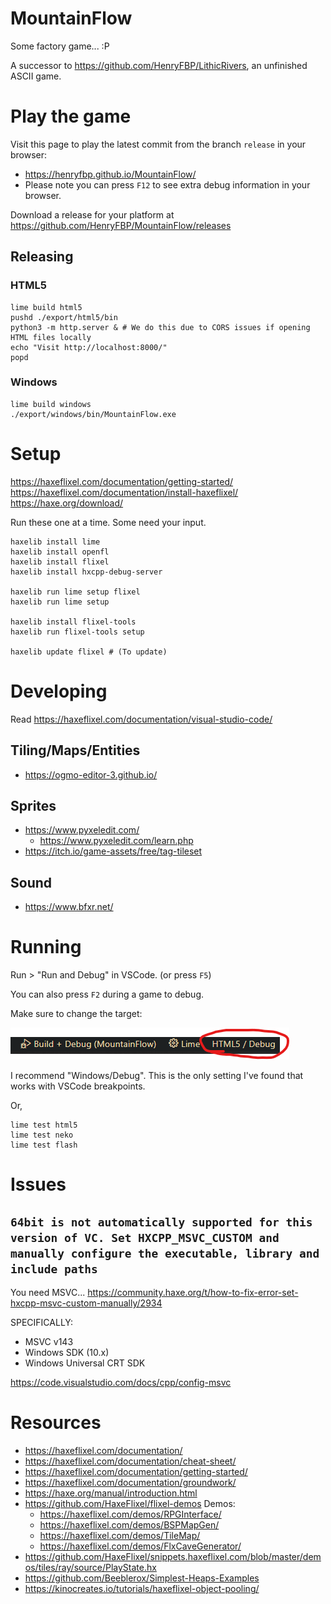 # MountainFlow

Some factory game... :P

A successor to <https://github.com/HenryFBP/LithicRivers>, an unfinished ASCII game.

# Play the game

Visit this page to play the latest commit from the branch `release` in your browser:

- <https://henryfbp.github.io/MountainFlow/>
- Please note you can press `F12` to see extra debug information in your browser.

Download a release for your platform at <https://github.com/HenryFBP/MountainFlow/releases>

## Releasing

### HTML5

    lime build html5
    pushd ./export/html5/bin
    python3 -m http.server & # We do this due to CORS issues if opening HTML files locally
    echo "Visit http://localhost:8000/"
    popd

### Windows

    lime build windows
    ./export/windows/bin/MountainFlow.exe

# Setup

<https://haxeflixel.com/documentation/getting-started/>
<https://haxeflixel.com/documentation/install-haxeflixel/>
<https://haxe.org/download/>

Run these one at a time. Some need your input.

    haxelib install lime
    haxelib install openfl
    haxelib install flixel
    haxelib install hxcpp-debug-server

    haxelib run lime setup flixel
    haxelib run lime setup

    haxelib install flixel-tools
    haxelib run flixel-tools setup

    haxelib update flixel # (To update)

# Developing

Read <https://haxeflixel.com/documentation/visual-studio-code/>

## Tiling/Maps/Entities

- <https://ogmo-editor-3.github.io/>

## Sprites

- <https://www.pyxeledit.com/>
  - <https://www.pyxeledit.com/learn.php>
- <https://itch.io/game-assets/free/tag-tileset>


<!--
- <https://www.aseprite.org/trial/>
- <https://www.gimp.org/>
- <https://www.piskelapp.com/>
-->

## Sound

- <https://www.bfxr.net/>

# Running

Run > "Run and Debug" in VSCode. (or press `F5`)

You can also press `F2` during a game to debug.

Make sure to change the target:

![](media/debug.png)

I recommend "Windows/Debug". This is the only setting I've found that works with VSCode breakpoints.

Or,

    lime test html5
    lime test neko
    lime test flash

# Issues

## `64bit is not automatically supported for this version of VC. Set HXCPP_MSVC_CUSTOM and manually configure the executable, library and include paths`

You need MSVC... <https://community.haxe.org/t/how-to-fix-error-set-hxcpp-msvc-custom-manually/2934>

SPECIFICALLY:

- MSVC v143
- Windows SDK (10.x)
- Windows Universal CRT SDK

<https://code.visualstudio.com/docs/cpp/config-msvc>

# Resources

- <https://haxeflixel.com/documentation/>
- <https://haxeflixel.com/documentation/cheat-sheet/>
- <https://haxeflixel.com/documentation/getting-started/>
- <https://haxeflixel.com/documentation/groundwork/>
- <https://haxe.org/manual/introduction.html>
- <https://github.com/HaxeFlixel/flixel-demos> Demos:
  - <https://haxeflixel.com/demos/RPGInterface/>
  - <https://haxeflixel.com/demos/BSPMapGen/>
  - <https://haxeflixel.com/demos/TileMap/>
  - <https://haxeflixel.com/demos/FlxCaveGenerator/>
- <https://github.com/HaxeFlixel/snippets.haxeflixel.com/blob/master/demos/tiles/ray/source/PlayState.hx>
- <https://github.com/Beeblerox/Simplest-Heaps-Examples>
- <https://kinocreates.io/tutorials/haxeflixel-object-pooling/>

